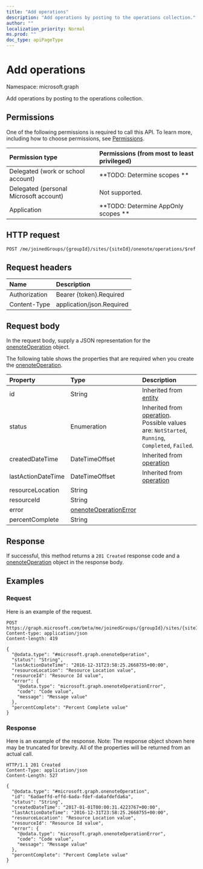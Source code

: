 ```yaml
---
title: "Add operations"
description: "Add operations by posting to the operations collection."
author: ""
localization_priority: Normal
ms.prod: ""
doc_type: apiPageType
---
```


# Add operations

Namespace: microsoft.graph

Add operations by posting to the operations collection.

## Permissions
One of the following permissions is required to call this API. To learn more, including how to choose permissions, see [Permissions](/concepts/permissions-reference.md).

|Permission type|Permissions (from most to least privileged)|
|:---|:---|
|Delegated (work or school account)|**TODO: Determine scopes **|
|Delegated (personal Microsoft account)|Not supported.|
|Application|**TODO: Determine AppOnly scopes **|

## HTTP request
<!-- {
  "blockType": "ignored"
}
-->
``` http
POST /me/joinedGroups/{groupId}/sites/{siteId}/onenote/operations/$ref
```

## Request headers
|Name|Description|
|:---|:---|
|Authorization|Bearer {token}.Required|
|Content-Type|application/json.Required|

## Request body
In the request body, supply a JSON representation for the [onenoteOperation](../resources/onenoteoperation.md) object.

The following table shows the properties that are required when you create the [onenoteOperation](../resources/onenoteoperation.md).

|Property|Type|Description|
|:---|:---|:---|
|id|String| Inherited from [entity](../resources/entity.md)|
|status|Enumeration| Inherited from [operation](../resources/operation.md). Possible values are: `NotStarted`, `Running`, `Completed`, `Failed`.|
|createdDateTime|DateTimeOffset| Inherited from [operation](../resources/operation.md)|
|lastActionDateTime|DateTimeOffset| Inherited from [operation](../resources/operation.md)|
|resourceLocation|String||
|resourceId|String||
|error|[onenoteOperationError](../resources/onenoteoperationerror.md)||
|percentComplete|String||



## Response
If successful, this method returns a `201 Created` response code and a [onenoteOperation](../resources/onenoteoperation.md) object in the response body.

## Examples

### Request
Here is an example of the request.
<!-- {
  "blockType": "request",
  "name": "create_onenoteoperation_from_"
}
-->
``` http
POST https://graph.microsoft.com/beta/me/joinedGroups/{groupId}/sites/{siteId}/onenote/operations
Content-type: application/json
Content-length: 419

{
  "@odata.type": "#microsoft.graph.onenoteOperation",
  "status": "String",
  "lastActionDateTime": "2016-12-31T23:58:25.2668755+00:00",
  "resourceLocation": "Resource Location value",
  "resourceId": "Resource Id value",
  "error": {
    "@odata.type": "microsoft.graph.onenoteOperationError",
    "code": "Code value",
    "message": "Message value"
  },
  "percentComplete": "Percent Complete value"
}
```

### Response
Here is an example of the response. Note: The response object shown here may be truncated for brevity. All of the properties will be returned from an actual call.
<!-- {
  "blockType": "response",
  "truncated": true,
  "@odata.type": "microsoft.graph.onenoteoperation"
}
-->
``` http
HTTP/1.1 201 Created
Content-Type: application/json
Content-Length: 527

{
  "@odata.type": "#microsoft.graph.onenoteOperation",
  "id": "6adaeffd-effd-6ada-fdef-da6afdefda6a",
  "status": "String",
  "createdDateTime": "2017-01-01T00:00:31.4223767+00:00",
  "lastActionDateTime": "2016-12-31T23:58:25.2668755+00:00",
  "resourceLocation": "Resource Location value",
  "resourceId": "Resource Id value",
  "error": {
    "@odata.type": "microsoft.graph.onenoteOperationError",
    "code": "Code value",
    "message": "Message value"
  },
  "percentComplete": "Percent Complete value"
}
```

